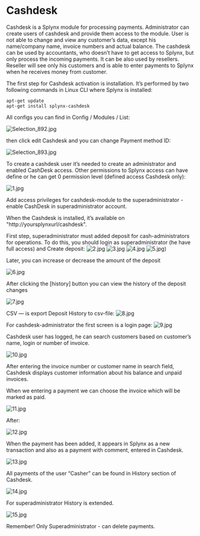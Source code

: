 Cashdesk
========

Cashdesk is a Splynx module for processing payments. Administrator can create users of cashdesk and provide them access to the module. User is not able to change and view any customer’s data, except his name/company name, invoice numbers and actual balance. The cashdesk can be used by accountants, who doesn’t have to get access to Splynx, but only process the incoming payments. It can be also used by resellers. Reseller will see only his customers and is able to enter payments to Splynx when he receives money from customer.  

The first step for Cashdesk activation is installation. It’s performed by two following commands in Linux CLI where Splynx is installed:

```
apt-get update  
apt-get install splynx-cashdesk
```

All configs you can find in Config / Modules / List:

![Selection_892.jpg](Selection_892.jpg)

then click edit Cashdesk and you can change Payment method ID:

![Selection_893.jpg](Selection_893.jpg)

To create a cashdesk user it’s needed to create an administrator and enabled CashDesk access. Other permissions to Splynx access can have define or he can get 0 permission level (defined access Cashdesk only):

![1.jpg](1.jpg)

Add access privileges for cashdesk-module to the superadministrator - enable CashDesk in superadministrator account.

When the Cashdesk is installed, it’s available on "http://yoursplynxurl/cashdesk".

First step, superadministrator must added deposit for cash-administrators for operations. To do this, you should login as superadministrator (he have full access) and Create deposit:
![2.jpg](2.jpg)
![3.jpg](3.jpg)
![4.jpg](4.jpg)
![5.jpg)](5.jpg)

Later, you can increase or decrease the amount of the deposit

![6.jpg](6.jpg)

After clicking the [history] button you can view the history of the deposit changes

![7.jpg](7.jpg)

CSV — is export Deposit History to csv-file:
![8.jpg](8.jpg)

For cashdesk-administrator the first screen is a login page:
![9.jpg](9.jpg)

Cashdesk user has logged, he can search customers based on customer’s name, login or number of invoice.

![10.jpg](10.jpg)

After entering the invoice number or customer name in search field, Cashdesk displays customer information about his balance and unpaid invoices.

When we entering a payment we can choose the invoice which will be marked as paid.

![11.jpg](11.jpg)

After:

![12.jpg](12.jpg)

When the payment has been added, it appears in Splynx as a new transaction and also as a payment with comment, entered in Cashdesk.

![13.jpg](13.jpg)

All payments of the user “Casher” can be found in History section of Cashdesk.

![14.jpg](14.jpg)

For superadministrator History is extended.

![15.jpg](15.jpg)

Remember! Only Superadministrator - can delete payments.
